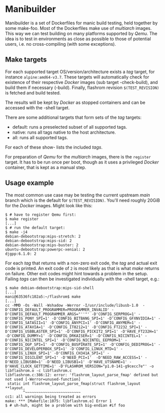 Manibuilder
===========

Manibuilder is a set of Dockerfiles for manic build testing, held
together by some make-foo. Most of the Dockerfiles make use of
*multiarch* images. This way we can test building on many platforms
supported by *Qemu*. The idea is to test in environments as close
as possible to those of potential users, i.e. no cross-compiling
(with some exceptions).

Make targets
------------

For each supported target OS/version/architecture exists a *tag*
target, for instance `alpine:amd64-v3.7`. These targets will
automatically check for existence of their respective *Docker*
images (sub target <tag>-check-build), and build them if necessary
(<tag>-build). Finally, flashrom revision `$(TEST_REVISION)` is
fetched and build tested.

The results will be kept by *Docker* as stopped containers and
can be accessed with the <tag>-shell target.

There are some additional targets that form sets of the *tag*
targets:

* default:  runs a preselected subset of all supported tags.
* native:   runs all tags native to the host architecture.
* all:      runs all supported tags.

For each of these show-<set> lists the included *tags*.

For preparation of *Qemu* for the *multiarch* images, there is the
`register` target. It has to be run once per boot, though as it
uses a privileged *Docker* container, that is kept as a manual step.

Usage example
-------------

The most common use case may be testing the current upstream
*main* branch which is the default for `$(TEST_REVISION)`.
You'll need roughly 20GiB for the *Docker* images. Might look
like this:

    $ # have to register Qemu first:
    $ make register
    [...]
    $ # run the default target:
    $ make -j4
    debian-debootstrap:mips-stretch: 2
    debian-debootstrap:mips-sid: 2
    debian-debootstrap:mips-buster: 2
    ubuntu-debootstrap:powerpc-xenial: 2
    djgpp:6.1.0: 2

For each *tag* that returns with a non-zero exit code, the *tag*
and actual exit code is printed. An exit code of `2` is most likely
as that is what *make* returns on failure. Other exit codes might
hint towards a problem in the setup. Failing *tags* can then be
investigated individually with the <tag>-shell target, e.g.:

    $ make debian-debootstrap:mips-sid-shell
    [...]
    mani@63536fc102a5:~/flashrom$ make
    [...]
    cc -MMD -Os -Wall -Wshadow -Werror -I/usr/include/libusb-1.0  -D'CONFIG_DEFAULT_PROGRAMMER=PROGRAMMER_INVALID' -D'CONFIG_DEFAULT_PROGRAMMER_ARGS="''"' -D'CONFIG_SERPROG=1' -D'CONFIG_PONY_SPI=1' -D'CONFIG_BITBANG_SPI=1' -D'CONFIG_GFXNVIDIA=1' -D'CONFIG_SATASII=1' -D'CONFIG_ANYPCI=1' -D'CONFIG_ANYMEM=1' -D'CONFIG_ATAVIA=1' -D'CONFIG_IT8212=1' -D'CONFIG_FT2232_SPI=1' -D'CONFIG_USBBLASTER_SPI=1' -D'CONFIG_PICKIT2_SPI=1' -D'HAVE_FT232H=1'  -D'CONFIG_DUMMY=1' -D'CONFIG_DRKAISER=1' -D'CONFIG_NICINTEL=1' -D'CONFIG_NICINTEL_SPI=1' -D'CONFIG_NICINTEL_EEPROM=1' -D'CONFIG_OGP_SPI=1' -D'CONFIG_BUSPIRATE_SPI=1' -D'CONFIG_DEDIPROG=1' -D'CONFIG_DEVELOPERBOX_SPI=1' -D'CONFIG_LINUX_MTD=1' -D'CONFIG_LINUX_SPI=1' -D'CONFIG_CH341A_SPI=1' -D'CONFIG_DIGILENT_SPI=1' -D'NEED_PCI=1'  -D'NEED_RAW_ACCESS=1' -D'NEED_LIBUSB0=1' -D'NEED_LIBUSB1=1' -D'HAVE_UTSNAME=1' -D'HAVE_CLOCK_GETTIME=1' -D'FLASHROM_VERSION="p1.0-141-g9cecc7e"' -o libflashrom.o -c libflashrom.c
    libflashrom.c:386:12: error: 'flashrom_layout_parse_fmap' defined but not used [-Werror=unused-function]
     static int flashrom_layout_parse_fmap(struct flashrom_layout **layout,
            ^~~~~~~~~~~~~~~~~~~~~~~~~~
    cc1: all warnings being treated as errors
    make: *** [Makefile:1075: libflashrom.o] Error 1
    $ # uh-huh, might be a problem with big-endian #if foo
